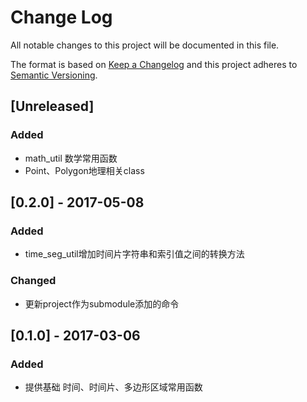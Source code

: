 # Change Log
All notable changes to this project will be documented in this file.

The format is based on [Keep a Changelog](http://keepachangelog.com/) 
and this project adheres to [Semantic Versioning](http://semver.org/).

## [Unreleased]
### Added
- math_util 数学常用函数
- Point、Polygon地理相关class

## [0.2.0] - 2017-05-08
### Added
- time_seg_util增加时间片字符串和索引值之间的转换方法

### Changed
- 更新project作为submodule添加的命令

## [0.1.0] - 2017-03-06
### Added
- 提供基础 时间、时间片、多边形区域常用函数
